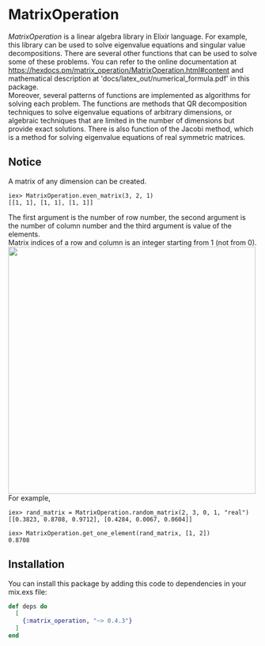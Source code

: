 # MatrixOperation
*MatrixOperation* is a linear algebra library in Elixir language. For example, this library can be used to solve eigenvalue equations and singular value decompositions. There are several other functions that can be used to solve some of these problems. You can refer to the online documentation at https://hexdocs.pm/matrix_operation/MatrixOperation.html#content and mathematical description at 'docs/latex_out/numerical_formula.pdf' in this package.    
Moreover, several patterns of functions are implemented as algorithms for solving each problem. The functions are methods that QR decomposition techniques to solve eigenvalue equations of arbitrary dimensions, or algebraic techniques that are limited in the number of dimensions but provide exact solutions. There is also function of the Jacobi method, which is a method for solving eigenvalue equations of real symmetric matrices.  

## Notice
A matrix of any dimension can be created.
```
iex> MatrixOperation.even_matrix(3, 2, 1)
[[1, 1], [1, 1], [1, 1]]
```
The first argument is the number of row number, the second argument is the number of column number and the third argument is value of the elements.  
Matrix indices of a row and column is an integer starting from 1 (not from 0).
<img src="https://user-images.githubusercontent.com/42142120/82437767-ed1afd00-9ad2-11ea-8ff0-223eb8f0b1d9.jpg" width="500">  
For example,
```
iex> rand_matrix = MatrixOperation.random_matrix(2, 3, 0, 1, "real")
[[0.3823, 0.8708, 0.9712], [0.4284, 0.0067, 0.0604]]

iex> MatrixOperation.get_one_element(rand_matrix, [1, 2])
0.8708
```

## Installation
You can install this package by adding this code to dependencies in your mix.exs file:
```elixir
def deps do
  [
    {:matrix_operation, "~> 0.4.3"}
  ]
end
```
